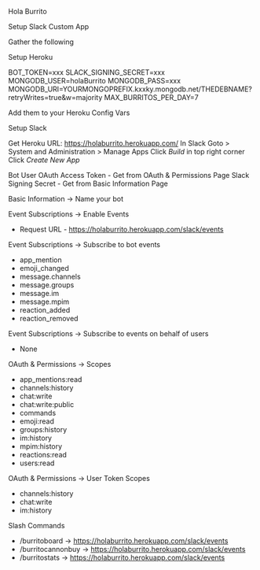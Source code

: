 Hola Burrito

Setup Slack Custom App

Gather the following

Setup Heroku

BOT_TOKEN=xxx
SLACK_SIGNING_SECRET=xxx
MONGODB_USER=holaBurrito
MONGODB_PASS=xxx
MONGODB_URI=YOURMONGOPREFIX.kxxky.mongodb.net/THEDEBNAME?retryWrites=true&w=majority
MAX_BURRITOS_PER_DAY=7

Add them to your Heroku Config Vars



Setup Slack

Get Heroku URL: https://holaburrito.herokuapp.com/
In Slack Goto > System and Administration > Manage Apps
Click *Build* in top right corner
Click *Create New App*

Bot User OAuth Access Token - Get from OAuth & Permissions Page
Slack Signing Secret - Get from Basic Information Page

Basic Information -> Name your bot

Event Subscriptions -> Enable Events
* Request URL - https://holaburrito.herokuapp.com/slack/events

Event Subscriptions -> Subscribe to bot events
* app_mention
* emoji_changed
* message.channels
* message.groups
* message.im
* message.mpim
* reaction_added
* reaction_removed

Event Subscriptions -> Subscribe to events on behalf of users
* None

OAuth & Permissions -> Scopes
* app_mentions:read
* channels:history
* chat:write
* chat:write:public
* commands
* emoji:read
* groups:history
* im:history
* mpim:history
* reactions:read
* users:read

OAuth & Permissions -> User Token Scopes
* channels:history
* chat:write
* im:history

Slash Commands
* /burritoboard -> https://holaburrito.herokuapp.com/slack/events
* /burritocannonbuy -> https://holaburrito.herokuapp.com/slack/events
* /burritostats -> https://holaburrito.herokuapp.com/slack/events
